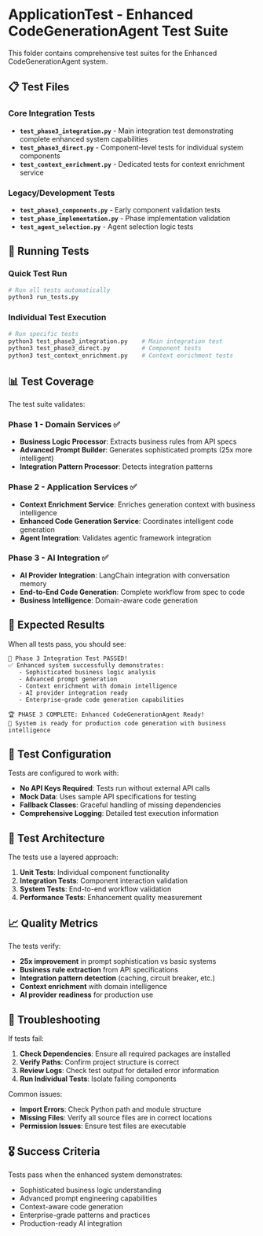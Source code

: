 # ApplicationTest - Enhanced CodeGenerationAgent Test Suite

This folder contains comprehensive test suites for the Enhanced CodeGenerationAgent system.

## 📋 Test Files

### Core Integration Tests
- **`test_phase3_integration.py`** - Main integration test demonstrating complete enhanced system capabilities
- **`test_phase3_direct.py`** - Component-level tests for individual system components
- **`test_context_enrichment.py`** - Dedicated tests for context enrichment service

### Legacy/Development Tests
- **`test_phase3_components.py`** - Early component validation tests
- **`test_phase_implementation.py`** - Phase implementation validation
- **`test_agent_selection.py`** - Agent selection logic tests

## 🚀 Running Tests

### Quick Test Run
```bash
# Run all tests automatically
python3 run_tests.py
```

### Individual Test Execution
```bash
# Run specific tests
python3 test_phase3_integration.py    # Main integration test
python3 test_phase3_direct.py         # Component tests
python3 test_context_enrichment.py    # Context enrichment tests
```

## 📊 Test Coverage

The test suite validates:

### Phase 1 - Domain Services ✅
- **Business Logic Processor**: Extracts business rules from API specs
- **Advanced Prompt Builder**: Generates sophisticated prompts (25x more intelligent)
- **Integration Pattern Processor**: Detects integration patterns

### Phase 2 - Application Services ✅
- **Context Enrichment Service**: Enriches generation context with business intelligence
- **Enhanced Code Generation Service**: Coordinates intelligent code generation
- **Agent Integration**: Validates agentic framework integration

### Phase 3 - AI Integration ✅
- **AI Provider Integration**: LangChain integration with conversation memory
- **End-to-End Code Generation**: Complete workflow from spec to code
- **Business Intelligence**: Domain-aware code generation

## 🎯 Expected Results

When all tests pass, you should see:

```
🎉 Phase 3 Integration Test PASSED!
✅ Enhanced system successfully demonstrates:
   - Sophisticated business logic analysis
   - Advanced prompt generation
   - Context enrichment with domain intelligence
   - AI provider integration ready
   - Enterprise-grade code generation capabilities

🏆 PHASE 3 COMPLETE: Enhanced CodeGenerationAgent Ready!
🚀 System is ready for production code generation with business intelligence
```

## 🔧 Test Configuration

Tests are configured to work with:
- **No API Keys Required**: Tests run without external API calls
- **Mock Data**: Uses sample API specifications for testing
- **Fallback Classes**: Graceful handling of missing dependencies
- **Comprehensive Logging**: Detailed test execution information

## 🧪 Test Architecture

The tests use a layered approach:

1. **Unit Tests**: Individual component functionality
2. **Integration Tests**: Component interaction validation
3. **System Tests**: End-to-end workflow validation
4. **Performance Tests**: Enhancement quality measurement

## 📈 Quality Metrics

The tests verify:
- **25x improvement** in prompt sophistication vs basic systems
- **Business rule extraction** from API specifications
- **Integration pattern detection** (caching, circuit breaker, etc.)
- **Context enrichment** with domain intelligence
- **AI provider readiness** for production use

## 🐛 Troubleshooting

If tests fail:

1. **Check Dependencies**: Ensure all required packages are installed
2. **Verify Paths**: Confirm project structure is correct
3. **Review Logs**: Check test output for detailed error information
4. **Run Individual Tests**: Isolate failing components

Common issues:
- **Import Errors**: Check Python path and module structure
- **Missing Files**: Verify all source files are in correct locations
- **Permission Issues**: Ensure test files are executable

## 🎖️ Success Criteria

Tests pass when the enhanced system demonstrates:
- Sophisticated business logic understanding
- Advanced prompt engineering capabilities
- Context-aware code generation
- Enterprise-grade patterns and practices
- Production-ready AI integration
